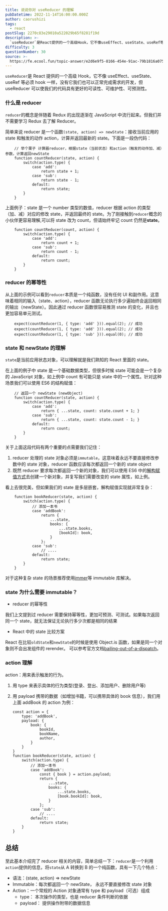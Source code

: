 ```yaml
---
title: 说说你对 useReducer 的理解
pubDatetime: 2022-11-14T16:00:00.000Z
author: caorushizi
tags:
  - react
postSlug: 2270c83e29010a522029b65f8281f19d
description: >-
  `useReducer`是React提供的一个高级Hook，它不像useEffect、useState、useRef等必须hook一样，没有它我们也可以正常完成需求的开发，但useReducer可以使
difficulty: 3
questionNumber: 30
source: >-
  https://fe.ecool.fun/topic-answer/e2d6e9f5-8166-454e-91ac-79b1816a075f?orderBy=updateTime&order=desc&tagId=13
---
```


`useReducer`是 React 提供的一个高级 Hook，它不像 useEffect、useState、useRef 等必须 hook 一样，没有它我们也可以正常完成需求的开发，但 useReducer 可以使我们的代码具有更好的可读性、可维护性、可预测性。

### 什么是 reducer

`reducer`的概念是伴随着 Redux 的出现逐渐在 JavaScript 中流行起来。但我们并不需要学习 Redux 去了解 Reducer。

简单来说 reducer 是一个函数`(state, action) => newState`：接收当前应用的 state 和触发的动作 action，计算并返回最新的 state。下面是一段伪代码：

        // 举个栗子 计算器reducer，根据state（当前状态）和action（触发的动作加、减）参数，计算返回newState
        function countReducer(state, action) {
            switch(action.type) {
                case 'add':
                    return state + 1;
                case 'sub':
                    return state - 1;
                default:
                    return state;
            }
        }

上面例子：state 是一个 number 类型的数值，reducer 根据 action 的类型（加、减）对应的修改 state，并返回最终的 state。为了刚接触到`reducer`概念的小伙伴更容易理解,可以将 state 改为 count，但请始终牢记 count 仍然是**state**。

        function countReducer(count, action) {
            switch(action.type) {
                case 'add':
                    return count + 1;
                case 'sub':
                    return count - 1;
                default:
                    return count;
            }
        }

### reducer 的幂等性

从上面的示例可以看到`reducer`本质是一个纯函数，没有任何 UI 和副作用。这意味着相同的输入（state、action），reducer 函数无论执行多少遍始终会返回相同的输出（newState）。因此通过 reducer 函数很容易推测 state 的变化，并且也更加容易单元测试。

        expect(countReducer(1, { type: 'add' })).equal(2); // 成功
        expect(countReducer(1, { type: 'add' })).equal(2); // 成功
        expect(countReducer(1, { type: 'sub' })).equal(0); // 成功

### state 和 newState 的理解

`state`是当前应用状态对象，可以理解就是我们熟知的 React 里面的 state。

在上面的例子中 state 是一个基础数据类型，但很多时候 state 可能会是一个复杂的 JavaScript 对象，如上例中 count 有可能只是 state 中的一个属性。针对这种场景我们可以使用 ES6 的结构赋值：

        // 返回一个 newState (newObject)
        function countReducer(state, action) {
            switch(action.type) {
                case 'add':
                    return { ...state, count: state.count + 1; }
                case 'sub':
                    return { ...state, count: state.count - 1; }
                default:
                    return count;
            }
        }

关于上面这段代码有两个重要的点需要我们记住：

1.  reducer 处理的 state 对象必须是`immutable`，这意味着永远不要直接修改参数中的 state 对象，reducer 函数应该每次都返回一个新的 state object
2.  既然 reducer 要求每次都返回一个新的对象，我们可以使用 ES6 中的[解构赋值方式](https://developer.mozilla.org/en-US/docs/Web/JavaScript/Reference/Operators/Spread%5Fsyntax)去创建一个新对象，并复写我们需要改变的 state 属性，如上例。

看上去很完美，但如果我们的 state 是多层嵌套，解构赋值实现就非常复杂：

        function bookReducer(state, action) {
            switch(action.type) {
                // 添加一本书
                case 'addBook':
                    return {
                        ...state,
                        books: {
                            ...state.books,
                            [bookId]: book,
                        }
                    };
                case 'sub':
                    // ....
                default:
                    return state;
            }
        }

对于这种复杂 state 的场景推荐使用[immer](https://github.com/immerjs/immer)等 immutable 库解决。

### state 为什么需要 immutable？

- reducer 的幂等性

我们上文提到过 reducer 需要保持幂等性，更加可预测、可测试。如果每次返回同一个 state，就无法保证无论执行多少次都是相同的结果

- React 中的 state 比较方案

React 在比较`oldState`和`newState`的时候是使用 Object.is 函数，如果是同一个对象则不会出发组件的 rerender。 可以参考官方文档[bailing-out-of-a-dispatch](https://reactjs.org/docs/hooks-reference.html#bailing-out-of-a-dispatch)。

### action 理解

action：用来表示触发的行为。

1.  用 type 来表示具体的行为类型(登录、登出、添加用户、删除用户等)
2.  用 payload 携带的数据（如增加书籍，可以携带具体的 book 信息），我们用上面 addBook 的 action 为例：

        const action = {
            type: 'addBook',
            payload: {
                book: {
                    bookId,
                    bookName,
                    author,
                }
            }
        }
        function bookReducer(state, action) {
            switch(action.type) {
                // 添加一本书
                case 'addBook':
                    const { book } = action.payload;
                    return {
                        ...state,
                        books: {
                            ...state.books,
                            [book.bookId]: book,
                        }
                    };
                case 'sub':
                    // ....
                default:
                    return state;
            }
        }

## 总结

至此基本介绍完了 reducer 相关的内容，简单总结一下：`reducer`是一个利用`action`提供的信息，将`state`从 A 转换到 B 的一个纯函数，具有一下几个特点：

- 语法：(state, action) => newState
- Immutable：每次都返回一个 newState， 永远不要直接修改 state 对象
- Action：一个常规的 Action 对象通常有 type 和 payload（可选）组成
  - type： 本次操作的类型，也是 reducer 条件判断的依据
  - payload： 提供操作附带的数据信息
